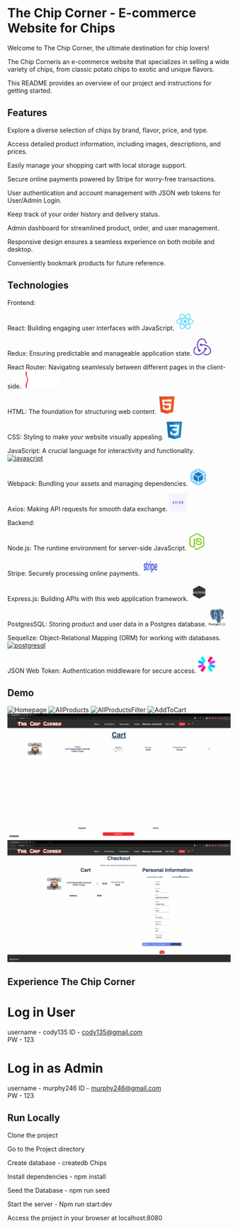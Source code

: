 # The Chip Corner - E-commerce Website for Chips

<p> Welcome to The Chip Corner, the ultimate destination for chip lovers! </p>
<p> The Chip Corneris an e-commerce website that specializes in selling a wide variety of chips, from classic potato chips to exotic and unique flavors. </p>
<p> This README provides an overview of our project and instructions for getting started. </p>

## Features

<p> Explore a diverse selection of chips by brand, flavor, price, and type. </p>
<p> Access detailed product information, including images, descriptions, and prices. </p>
<p> Easily manage your shopping cart with local storage support. </p>
<p> Secure online payments powered by Stripe for worry-free transactions. </p>
<p> User authentication and account management with JSON web tokens for User/Admin Login. </p>
<p> Keep track of your order history and delivery status. </p>
<p> Admin dashboard for streamlined product, order, and user management. </p>
<p> Responsive design ensures a seamless experience on both mobile and desktop. </p>
<p> Conveniently bookmark products for future reference. </p>

## Technologies


Frontend:
    <p> React: Building engaging user interfaces with JavaScript. 
        <a href="https://reactjs.org/"> 
        <img src="https://github.com/devicons/devicon/blob/master/icons/react/react-original.svg" alt="react" width="40" height="40"/> 
        </a>
    </p>
    <p> Redux: Ensuring predictable and manageable application state. 
        <a href = "https://react-redux.js.org/">
            <img src = "https://github.com/devicons/devicon/blob/master/icons/redux/redux-original.svg" alt = "redux" width ="40" height = "40"/>
        </a>
    </p>
   <p> React Router: Navigating seamlessly between different pages in the client-side.
    <a href="https://reactrouter.com/en/main">
        <img src="https://raw.githubusercontent.com/brianhngo/ChipCorner/main/public/images/react-router-color-inverted.png" alt="reactRouter" width="80" height="40"/>
    </a>
</p>
    <p> HTML: The foundation for structuring web content.
        <a href="https://www.w3.org/html/">
        <img src="https://github.com/devicons/devicon/blob/master/icons/html5/html5-original.svg" alt="html5" width="40" height="40"/> 
        </a> 
    </p>
    <p> CSS: Styling to make your website visually appealing. 
        <a href="https://www.w3schools.com/css/"> 
        <img src="https://github.com/devicons/devicon/blob/master/icons/css3/css3-original.svg" alt="css3" width="40" height="40"/> 
        </a> 
    </p>
    <p> JavaScript: A crucial language for interactivity and functionality.
        <a href="https://developer.mozilla.org/en-US/docs/Web/JavaScript"> 
        <img src="https://user-images.githubusercontent.com/48143100/163075516-9b38424a-eec9-411f-8718-6facb953d642.png" alt="javascript" width="40" height="40"/> </a>
    </p>
    <p> Webpack: Bundling your assets and managing dependencies. 
        <a href="https://webpack.js.org/">
        <img src="https://github.com/devicons/devicon/blob/master/icons/webpack/webpack-original.svg" alt="webpack" width="40" height="40"/> 
        </a> 
    </p>
    <p> Axios: Making API requests for smooth data exchange. 
        <a href ="https://axios-http.com">
            <img src="https://raw.githubusercontent.com/brianhngo/ChipCorner/main/public/images/axios.png" alt="axios" width="40" height="40"/>
        </a>
    </p>
 

Backend:
    <p> Node.js: The runtime environment for server-side JavaScript. 
        <a href="https://nodejs.org"> 
        <img src="https://github.com/devicons/devicon/blob/master/icons/nodejs/nodejs-original.svg" alt="nodejs" width="40" height="40"/> 
        </a> 
    </p>
    <p> Stripe: Securely processing online payments. 
    <a href="https://stripe.com/?utm_campaign=US_en_Search_Brand_Stripe_EXA-20047966507&utm_medium=cpc&utm_source=google&ad_content=670151298446&utm_term=stripe&utm_matchtype=e&utm_adposition=&utm_device=c&gclid=Cj0KCQjwsp6pBhCfARIsAD3GZuYIdzT2RKhBIBIQ_hLizta6iw905fckG11SE3DfClWH-ttPPmmsOhEaAgpaEALw_wcB">
        <img src="https://raw.githubusercontent.com/brianhngo/ChipCorner/main/public/images/stripelogo.png" alt="stripe" width="40" height="40"/>
    </a>
</p>
    <p> Express.js: Building APIs with this web application framework.
        <a href="https://expressjs.com/">
        <img src="https://github.com/CatherineJOnia/DinGo/blob/main/public/images/express.png" alt="express" width="40" height="40"/>
        </a>
    </p>
    <p> PostgresSQL: Storing product and user data in a Postgres database. 
        <a href="https://www.postgresql.org">
        <img src="https://raw.githubusercontent.com/devicons/devicon/master/icons/postgresql/postgresql-original-wordmark.svg" alt="postgresql" width="40" height="40"/>
        </a>
    </p>
    <p> Sequelize: Object-Relational Mapping (ORM) for working with databases.
        <a href="https://www.sequelize.org">
        <img src="https://user-images.githubusercontent.com/48143100/163075611-a24477b9-2c48-462b-9dd5-64ef73f356e3.png" alt="postgresql" width="40" height="40"/>
        </a>
    </p>
   <p> JSON Web Token: Authentication middleware for secure access. 
    <a href="https://jwt.io/">
        <img src="https://raw.githubusercontent.com/brianhngo/ChipCorner/main/public/images/jwtLogo.svg" alt="jwt" width="40" height="40"/>
    </a>
</p>
   
 
## Demo

![Homepage](https://github.com/brianhngo/ChipCorner/raw/main/public/gifs/LandingPage.gif)
![AllProducts](https://github.com/brianhngo/ChipCorner/raw/main/public/gifs/Allproducts.gif)
![AllProductsFilter](https://github.com/brianhngo/ChipCorner/raw/main/public/gifs/AllProductsFilter.gif)
![AddToCart](https://github.com/brianhngo/ChipCorner/raw/main/public/gifs/AddToCart.gif)
![CartFeature](https://github.com/brianhngo/ChipCorner/raw/main/public/gifs/CartFeatures.gif)
![Payment](https://github.com/brianhngo/ChipCorner/raw/main/public/gifs/Payment.gif)


## Experience The Chip Corner


# Log in User
  username - cody135
  ID - cody135@gmail.com  
  PW - 123

# Log in as Admin 
  username - murphy246
  ID - murphy246@gmail.com  
  PW - 123

## Run Locally 

  Clone the project

  Go to the Project directory

  Create database - 
  createdb Chips

  Install dependencies - 
  npm install

  Seed the Database - 
  npm run seed

  Start the server - 
  Npm run start:dev

  Access the project in your browser at localhost:8080
  

  
  

